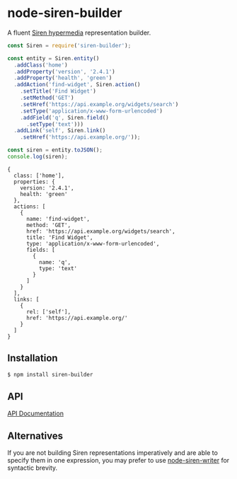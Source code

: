 # node-siren-builder

A fluent [Siren hypermedia](https://github.com/kevinswiber/siren) representation
builder.

```js
const Siren = require('siren-builder');

const entity = Siren.entity()
  .addClass('home')
  .addProperty('version', '2.4.1')
  .addProperty('health', 'green')
  .addAction('find-widget', Siren.action()
    .setTitle('Find Widget')
    .setMethod('GET')
    .setHref('https://api.example.org/widgets/search')
    .setType('application/x-www-form-urlencoded')
    .addField('q', Siren.field()
      .setType('text')))
  .addLink('self', Siren.link()
    .setHref('https://api.example.org/'));

const siren = entity.toJSON();
console.log(siren);
```

```
{
  class: ['home'],
  properties: {
    version: '2.4.1',
    health: 'green'
  },
  actions: [
    {
      name: 'find-widget',
      method: 'GET',
      href: 'https://api.example.org/widgets/search',
      title: 'Find Widget',
      type: 'application/x-www-form-urlencoded',
      fields: [
        {
          name: 'q',
          type: 'text'
        }
      ]
    }
  ],
  links: [
    {
      rel: ['self'],
      href: 'https://api.example.org/'
    }
  ]
}
```

## Installation

```sh
$ npm install siren-builder
```

## API

[API Documentation](API.md)

## Alternatives

If you are not building Siren representations imperatively and are able to
specify them in one expression, you may prefer to use [node-siren-writer][1] for
syntactic brevity.


[1]: https://github.com/dominicbarnes/node-siren-writer
